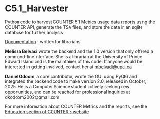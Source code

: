 # C5.1_Harvester

Python code to harvest COUNTER 5.1 Metrics usage data reports using the COUNTER API, generate the TSV files, and store the data in an sqlite database for further analysis

[Documentation](docs/README.md) - written for librarians

**Melissa Belvadi** wrote the backend and the 1.0 version that only offered a command-line interface. She is a librarian at the University of Prince Edward Island and is the maintainer of this code. If anyone would be interested in getting involved, contact her at mbelvadi@upei.ca

**Daniel Odoom**, a core contributor, wrote the GUI using PyQt6 and integrated the backend code to make version 2.0, released in October, 2025. He is a Computer Science student actively seeking new opportunities, and can be reached for professional inquiries at  dkodoom2002@gmail.com

For more information about COUNTER Metrics and the reports, see the [Education section of COUNTER's website](https://www.countermetrics.org/education/)


